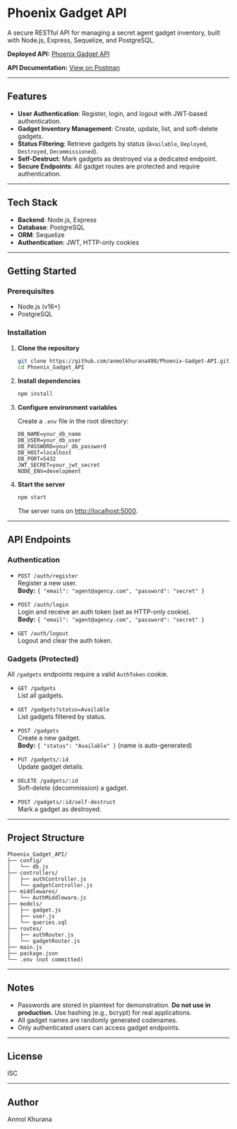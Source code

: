 # Phoenix Gadget API

A secure RESTful API for managing a secret agent gadget inventory, built with Node.js, Express, Sequelize, and PostgreSQL.

**Deployed API:** [Phoenix Gadget API](https://phoenix-gadget-api-zqab.onrender.com)

**API Documentation:** [View on Postman](https://www.postman.com/navigation-engineer-92001223/workspace/my-web-dev/collection/39574165-194303ec-1fd1-44b2-af78-8ac10dfd7976?action=share&creator=39574165)

---

## Features

- **User Authentication**: Register, login, and logout with JWT-based authentication.
- **Gadget Inventory Management**: Create, update, list, and soft-delete gadgets.
- **Status Filtering**: Retrieve gadgets by status (`Available`, `Deployed`, `Destroyed`, `Decommissioned`).
- **Self-Destruct**: Mark gadgets as destroyed via a dedicated endpoint.
- **Secure Endpoints**: All gadget routes are protected and require authentication.

---

## Tech Stack

- **Backend**: Node.js, Express
- **Database**: PostgreSQL
- **ORM**: Sequelize
- **Authentication**: JWT, HTTP-only cookies

---

## Getting Started

### Prerequisites

- Node.js (v16+)
- PostgreSQL

### Installation

1. **Clone the repository**
    ```bash
    git clone https://github.com/anmolkhurana490/Phoenix-Gadget-API.git
    cd Phoenix_Gadget_API
    ```

2. **Install dependencies**
    ```bash
    npm install
    ```

3. **Configure environment variables**

    Create a `.env` file in the root directory:
    ```
    DB_NAME=your_db_name
    DB_USER=your_db_user
    DB_PASSWORD=your_db_password
    DB_HOST=localhost
    DB_PORT=5432
    JWT_SECRET=your_jwt_secret
    NODE_ENV=development
    ```

4. **Start the server**
    ```bash
    npm start
    ```
    The server runs on [http://localhost:5000](http://localhost:5000).

---

## API Endpoints

### Authentication

- `POST /auth/register`  
  Register a new user.  
  **Body:** `{ "email": "agent@agency.com", "password": "secret" }`

- `POST /auth/login`  
  Login and receive an auth token (set as HTTP-only cookie).  
  **Body:** `{ "email": "agent@agency.com", "password": "secret" }`

- `GET /auth/logout`  
  Logout and clear the auth token.

### Gadgets (Protected)

All `/gadgets` endpoints require a valid `AuthToken` cookie.

- `GET /gadgets`  
  List all gadgets.

- `GET /gadgets?status=Available`  
  List gadgets filtered by status.

- `POST /gadgets`  
  Create a new gadget.  
  **Body:** `{ "status": "Available" }` (name is auto-generated)

- `PUT /gadgets/:id`  
  Update gadget details.

- `DELETE /gadgets/:id`  
  Soft-delete (decommission) a gadget.

- `POST /gadgets/:id/self-destruct`  
  Mark a gadget as destroyed.

---

## Project Structure

```
Phoenix_Gadget_API/
├── config/
│   └── db.js
├── controllers/
│   ├── authController.js
│   └── gadgetController.js
├── middlewares/
│   └── AuthMiddleware.js
├── models/
│   ├── gadget.js
│   ├── user.js
│   └── queries.sql
├── routes/
│   ├── authRouter.js
│   └── gadgetRouter.js
├── main.js
├── package.json
└── .env (not committed)
```

---

## Notes

- Passwords are stored in plaintext for demonstration. **Do not use in production.** Use hashing (e.g., bcrypt) for real applications.
- All gadget names are randomly generated codenames.
- Only authenticated users can access gadget endpoints.

---

## License

ISC

---

## Author

Anmol Khurana
